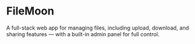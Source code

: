 # FileMoon
A full-stack web app for managing files, including upload, download, and sharing features — with a built-in admin panel for full control.
